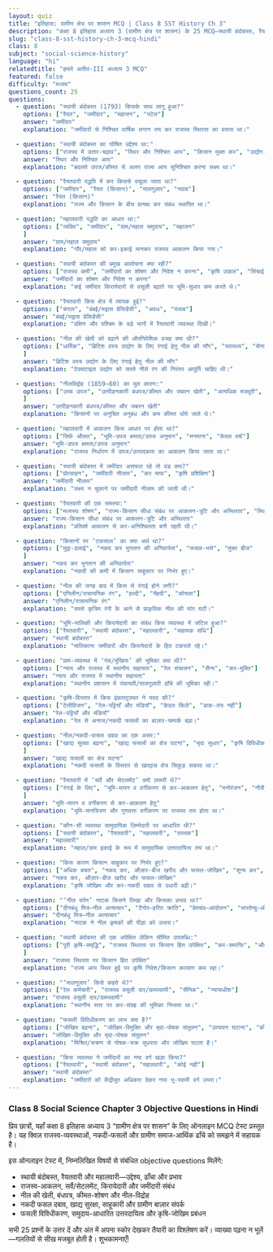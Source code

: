 ```yaml
---
layout: quiz
title: "इतिहास: ग्रामीण क्षेत्र पर शासन MCQ | Class 8 SST History Ch 3"
description: "कक्षा 8 इतिहास अध्याय 3 (ग्रामीण क्षेत्र पर शासन) के 25 MCQ—स्थायी बंदोबस्त, रैयतवारी, महालवारी, नील विद्रोह और ग्रामीण अर्थ-समाज।"
slug: "class-8-sst-history-ch-3-mcq-hindi"
class: 8
subject: "social-science-history"
language: "hi"
relatedtitle: "हमारे अतीत-III अध्याय 3 MCQ"
featured: false
difficulty: "मध्यम"
questions_count: 25
questions:
  - question: "स्थायी बंदोबस्त (1793) किसके साथ लागू हुआ?"
    options: ["रैयत", "जमींदार", "महाजन", "पटेल"]
    answer: "जमींदार"
    explanation: "जमींदारों से निश्चित वार्षिक लगान तय कर राजस्व स्थिरता का प्रयास था।"

  - question: "स्थायी बंदोबस्त का घोषित उद्देश्य था:"
    options: ["राजस्व में उतार-चढ़ाव", "स्थिर और निश्चित आय", "किसान मुक्त कर", "उद्योग-विकास"]
    answer: "स्थिर और निश्चित आय"
    explanation: "बदलते उपज/कीमत से अलग राज्य आय सुनिश्चित करना लक्ष्य था।"

  - question: "रैयतवारी पद्धति में कर किससे वसूला जाता था?"
    options: ["जमींदार", "रैयत (किसान)", "मालगुज़ार", "नवाब"]
    answer: "रैयत (किसान)"
    explanation: "राज्य और किसान के बीच प्रत्यक्ष कर संबंध स्थापित था।"

  - question: "महालवारी पद्धति का आधार था:"
    options: ["व्यक्ति", "जमींदार", "ग्राम/महाल समुदाय", "महाजन"
    ]
    answer: "ग्राम/महाल समुदाय"
    explanation: "गाँव/महाल को कर-इकाई मानकर राजस्व आकलन किया गया।"

  - question: "स्थायी बंदोबस्त की प्रमुख आलोचना क्या रही?"
    options: ["राजस्व कमी", "जमींदारों का शोषण और निवेश न करना", "कृषि उछाल", "सिंचाई बढ़ना"]
    answer: "जमींदारों का शोषण और निवेश न करना"
    explanation: "कई जमींदार किरायेदारों से वसूली बढ़ाते पर भूमि-सुधार कम करते थे।"

  - question: "रैयतवारी किस क्षेत्र में व्यापक हुई?"
    options: ["बंगाल", "बंबई/मद्रास प्रेसिडेंसी", "अवध", "पंजाब"]
    answer: "बंबई/मद्रास प्रेसिडेंसी"
    explanation: "दक्षिण और पश्चिम के बड़े भागों में रैयतवारी व्यवस्था दिखी।"

  - question: "नील की खेती को बढ़ाने की औपनिवेशिक वजह क्या थी?"
    options: ["धार्मिक", "ब्रिटिश वस्त्र उद्योग के लिए रंगाई हेतु नील की माँग", "स्वास्थ्य", "सेना"
    ]
    answer: "ब्रिटिश वस्त्र उद्योग के लिए रंगाई हेतु नील की माँग"
    explanation: "टेक्सटाइल उद्योग को सस्ते नीले रंग की निरंतर आपूर्ति चाहिए थी।"

  - question: "नीलविद्रोह (1859–60) का मूल कारण:"
    options: ["उच्च उपज", "उत्पीड़नकारी बंधपत्र/कीमत और जबरन खेती", "अत्यधिक मजदूरी", "सिंचाई सुविधा"
    ]
    answer: "उत्पीड़नकारी बंधपत्र/कीमत और जबरन खेती"
    explanation: "किसानों पर अनुचित अनुबंध और कम कीमत थोपे जाते थे।"

  - question: "महालवारी में आकलन किस आधार पर होता था?"
    options: ["सिर्फ़ औसत", "भूमि-उपज क्षमता/उपज अनुमान", "मनमाना", "केवल वर्षा"]
    answer: "भूमि-उपज क्षमता/उपज अनुमान"
    explanation: "राजस्व निर्धारण में उपज/उत्पादकता का आकलन किया जाता था।"

  - question: "स्थायी बंदोबस्त में जमींदार असफल रहे तो दंड क्या?"
    options: ["प्रोत्साहन", "जमींदारी नीलाम", "कर माफ", "कृषि प्रशिक्षिण"]
    answer: "जमींदारी नीलाम"
    explanation: "लक्ष्य न चुकाने पर जमींदारी नीलाम की जाती थी।"

  - question: "रैयतवारी की एक समस्या:"
    options: ["मध्यस्थ शोषण", "राज्य-किसान सीधा संबंध पर आकलन-त्रुटि और अस्थिरता", "स्थिर आय", "कम रिकार्ड-कीपिंग"]
    answer: "राज्य-किसान सीधा संबंध पर आकलन-त्रुटि और अस्थिरता"
    explanation: "प्रतिवर्ष आकलन से कर-अनिश्चितता बनी रहती थी।"

  - question: "किसानों पर ‘टकसाल’ का क्या अर्थ था?"
    options: ["मुद्रा-ढलाई", "नकद कर भुगतान की अनिवार्यता", "फसल-भत्ते", "मुफ्त बीज"
    ]
    answer: "नकद कर भुगतान की अनिवार्यता"
    explanation: "नकदी की कमी में किसान साहूकार पर निर्भर हुए।"

  - question: "नील की जगह बाद में किस से रंगाई होने लगी?"
    options: ["एनिलीन/रासायनिक रंग", "हल्दी", "मेंहदी", "कोयला"]
    answer: "एनिलीन/रासायनिक रंग"
    explanation: "सस्ते कृत्रिम रंगों के आने से प्राकृतिक नील की मांग घटी।"

  - question: "भूमि-मालिकी और किरायेदारी का संबंध किस व्यवस्था में जटिल हुआ?"
    options: ["रैयतवारी", "स्थायी बंदोबस्त", "महालवारी", "सहायक संधि"]
    answer: "स्थायी बंदोबस्त"
    explanation: "मालिकाना जमींदारों और किरायेदारों के हित टकराते रहे।"

  - question: "ग्राम-व्यवस्था में ‘पंच/मुंखिया’ की भूमिका क्या थी?"
    options: ["न्याय और राजस्व में स्थानीय सहायता", "रेल संचालन", "सैन्य", "कर-मुक्ति"]
    answer: "न्याय और राजस्व में स्थानीय सहायता"
    explanation: "स्थानीय प्रशासन में पंचायती/मालगुज़ारी ढाँचे की भूमिका रही।"

  - question: "कृषि-विस्तार में किस इंफ्रास्ट्रक्चर ने मदद की?"
    options: ["टेलीविजन", "रेल-पट्टियाँ और मंडियाँ", "केवल किले", "डाक-तंत्र नहीं"]
    answer: "रेल-पट्टियाँ और मंडियाँ"
    explanation: "रेल से अनाज/नकदी फसलों का बाज़ार-सम्पर्क बढ़ा।"

  - question: "नील/नकदी-फसल दबाव का एक असर:"
    options: ["खाद्य सुरक्षा बढ़ना", "खाद्य फसलों का क्षेत्र घटना", "मृदा सुधार", "कृषि विविधीकरण"
    ]
    answer: "खाद्य फसलों का क्षेत्र घटना"
    explanation: "नकदी फसलों के विस्तार से खाद्यान्न क्षेत्र सिकुड़ सकता था।"

  - question: "रैयतवारी में ‘सर्वे और सेटलमेंट’ क्यों ज़रूरी थे?"
    options: ["रंगाई के लिए", "भूमि-मापन व वर्गीकरण से कर-आकलन हेतु", "मनोरंजन", "नौसैनिक"
    ]
    answer: "भूमि-मापन व वर्गीकरण से कर-आकलन हेतु"
    explanation: "भूमि-मानचित्रण और गुणवत्ता वर्गीकरण पर राजस्व तय होता था।"

  - question: "कौन-सी व्यवस्था सामुदायिक ज़िम्मेदारी पर आधारित थी?"
    options: ["स्थायी बंदोबस्त", "रैयतवारी", "महालवारी", "दस्तक"]
    answer: "महालवारी"
    explanation: "महाल/ग्राम इकाई के रूप में सामुदायिक उत्तरदायित्व तय था।"

  - question: "किस कारण किसान साहूकार पर निर्भर हुए?"
    options: ["अधिक बचत", "नकद कर, औज़ार-बीज खरीद और फसल-जोखिम", "शून्य कर", "सरकारी ऋण सहज"]
    answer: "नकद कर, औज़ार-बीज खरीद और फसल-जोखिम"
    explanation: "कृषि जोखिम और कर-नकदी दबाव से उधारी बढ़ी।"

  - question: "‘नील दर्पण’ नाटक किसने लिखा और किसका प्रभाव था?"
    options: ["दीनबंधु मित्र—नील अत्याचार", "टैगोर—हरित क्रांति", "प्रेमचंद—आंदोलन", "भारतेन्दु—औद्योगीकरण"]
    answer: "दीनबंधु मित्र—नील अत्याचार"
    explanation: "नाटक ने नील कृषकों की पीड़ा को उभारा।"

  - question: "स्थायी बंदोबस्त की एक अपेक्षित लेकिन सीमित उपलब्धि:"
    options: ["पूरी कृषि-समृद्धि", "राजस्व स्थिरता पर किसान हित उपेक्षित", "कर-समाप्ति", "औद्योगिक क्रांति"
    ]
    answer: "राजस्व स्थिरता पर किसान हित उपेक्षित"
    explanation: "राज्य आय स्थिर हुई पर कृषि निवेश/किसान कल्याण कम रहा।"

  - question: "‘मालगुज़ार’ किसे कहते थे?"
    options: ["रेल कर्मचारी", "राजस्व वसूली दार/ग्रामस्वामी", "सैनिक", "न्यायाधीश"]
    answer: "राजस्व वसूली दार/ग्रामस्वामी"
    explanation: "स्थानीय स्तर पर कर-संग्रह की भूमिका निभाता था।"

  - question: "फसली विविधीकरण का लाभ क्या है?"
    options: ["जोखिम बढ़ना", "जोखिम-विमुक्ति और मृदा-पोषक संतुलन", "उत्पादन घटाना", "कीट बढ़ाना"]
    answer: "जोखिम-विमुक्ति और मृदा-पोषक संतुलन"
    explanation: "मिश्रित/चक्रण से पोषक-चक्र सुधरता और जोखिम घटता है।"

  - question: "किस व्यवस्था ने जमींदारों का नया वर्ग खड़ा किया?"
    options: ["रैयतवारी", "स्थायी बंदोबस्त", "महालवारी", "कोई नहीं"]
    answer: "स्थायी बंदोबस्त"
    explanation: "जमींदारों को केंद्रीभूत अधिकार देकर नया भू-स्वामी वर्ग उभरा।"
---
```


### Class 8 Social Science Chapter 3 Objective Questions in Hindi

प्रिय छात्रों, यहाँ कक्षा 8 इतिहास अध्याय 3 “ग्रामीण क्षेत्र पर शासन” के लिए ऑनलाइन MCQ टेस्ट प्रस्तुत है। यह क्विज़ राजस्व-व्यवस्थाओं, नकदी-फसलों और ग्रामीण समाज-आर्थिक ढाँचे को समझने में सहायक है।

इस ऑनलाइन टेस्ट में, निम्नलिखित विषयों से संबंधित objective questions मिलेंगे:
- स्थायी बंदोबस्त, रैयतवारी और महालवारी—उद्देश्य, ढाँचा और प्रभाव
- राजस्व-आकलन, सर्वे/सेटलमेंट, किरायेदारी और जमींदारी संबंध
- नील की खेती, बंधपत्र, कीमत-शोषण और नील-विद्रोह
- नकदी फसल दबाव, खाद्य सुरक्षा, साहूकारी और ग्रामीण बाज़ार संपर्क
- फसली विविधीकरण, समुदाय-आधारित उत्तरदायित्व और कृषि-जोखिम प्रबंधन

सभी 25 प्रश्नों के उत्तर दें और अंत में अपना स्कोर देखकर तैयारी का विश्लेषण करें। व्याख्या पढ़ना न भूलें—गलतियों से सीख मजबूत होती है। शुभकामनाएँ!
